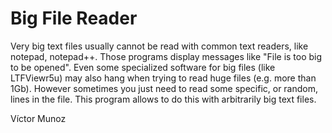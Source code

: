 # Big File Reader

Very big text files usually cannot be read with common text readers, like notepad, notepad++.
Those programs display messages like "File is too big to be opened".
Even some specialized software for big files (like LTFViewr5u) may also hang when trying to read huge files (e.g. more than 1Gb).
However sometimes you just need to read some specific, or random, lines in the file.
This program allows to do this with arbitrarily big text files.

Víctor Munoz